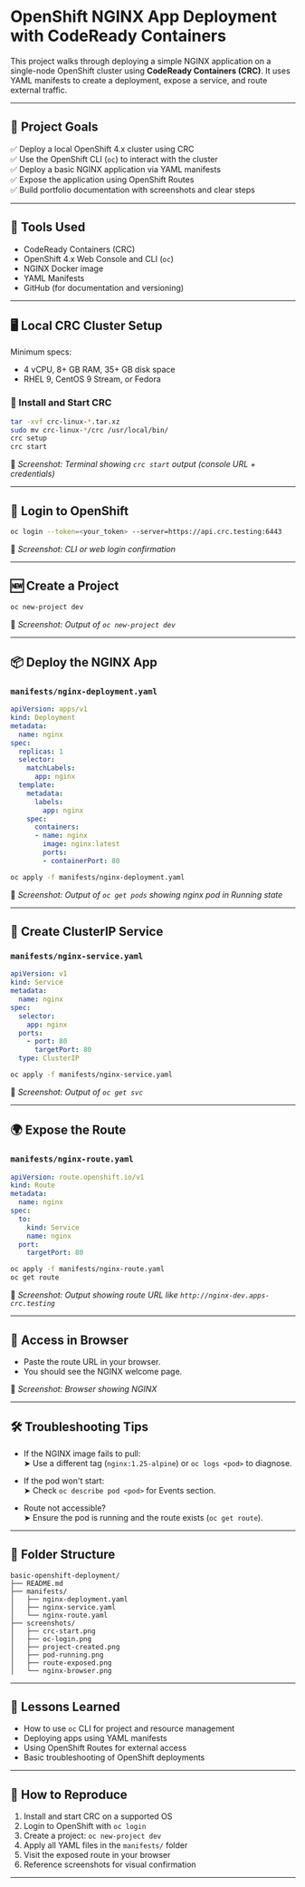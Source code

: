 # OpenShift NGINX App Deployment with CodeReady Containers

This project walks through deploying a simple NGINX application on a single-node OpenShift cluster using **CodeReady Containers (CRC)**. It uses YAML manifests to create a deployment, expose a service, and route external traffic.

---

## 📌 Project Goals

✅ Deploy a local OpenShift 4.x cluster using CRC  
✅ Use the OpenShift CLI (`oc`) to interact with the cluster  
✅ Deploy a basic NGINX application via YAML manifests  
✅ Expose the application using OpenShift Routes  
✅ Build portfolio documentation with screenshots and clear steps

---

## 🧰 Tools Used

- CodeReady Containers (CRC)
- OpenShift 4.x Web Console and CLI (`oc`)
- NGINX Docker image
- YAML Manifests
- GitHub (for documentation and versioning)

---

## 🖥️ Local CRC Cluster Setup

Minimum specs:
- 4 vCPU, 8+ GB RAM, 35+ GB disk space
- RHEL 9, CentOS 9 Stream, or Fedora

### 🔽 Install and Start CRC

```bash
tar -xvf crc-linux-*.tar.xz
sudo mv crc-linux-*/crc /usr/local/bin/
crc setup
crc start
```

📸 *Screenshot: Terminal showing `crc start` output (console URL + credentials)*

---

## 🔐 Login to OpenShift

```bash
oc login --token=<your_token> --server=https://api.crc.testing:6443
```

📸 *Screenshot: CLI or web login confirmation*

---

## 🆕 Create a Project

```bash
oc new-project dev
```

📸 *Screenshot: Output of `oc new-project dev`*

---

## 📦 Deploy the NGINX App

### `manifests/nginx-deployment.yaml`

```yaml
apiVersion: apps/v1
kind: Deployment
metadata:
  name: nginx
spec:
  replicas: 1
  selector:
    matchLabels:
      app: nginx
  template:
    metadata:
      labels:
        app: nginx
    spec:
      containers:
      - name: nginx
        image: nginx:latest
        ports:
        - containerPort: 80
```

```bash
oc apply -f manifests/nginx-deployment.yaml
```

📸 *Screenshot: Output of `oc get pods` showing nginx pod in Running state*

---

## 🔧 Create ClusterIP Service

### `manifests/nginx-service.yaml`

```yaml
apiVersion: v1
kind: Service
metadata:
  name: nginx
spec:
  selector:
    app: nginx
  ports:
    - port: 80
      targetPort: 80
  type: ClusterIP
```

```bash
oc apply -f manifests/nginx-service.yaml
```

📸 *Screenshot: Output of `oc get svc`*

---

## 🌍 Expose the Route

### `manifests/nginx-route.yaml`

```yaml
apiVersion: route.openshift.io/v1
kind: Route
metadata:
  name: nginx
spec:
  to:
    kind: Service
    name: nginx
  port:
    targetPort: 80
```

```bash
oc apply -f manifests/nginx-route.yaml
oc get route
```

📸 *Screenshot: Output showing route URL like `http://nginx-dev.apps-crc.testing`*

---

## 🔎 Access in Browser

- Paste the route URL in your browser.
- You should see the NGINX welcome page.

📸 *Screenshot: Browser showing NGINX*

---

## 🛠️ Troubleshooting Tips

- If the NGINX image fails to pull:  
  ➤ Use a different tag (`nginx:1.25-alpine`) or `oc logs <pod>` to diagnose.

- If the pod won't start:  
  ➤ Check `oc describe pod <pod>` for Events section.

- Route not accessible?  
  ➤ Ensure the pod is running and the route exists (`oc get route`).

---

## 📂 Folder Structure

```text
basic-openshift-deployment/
├── README.md
├── manifests/
│   ├── nginx-deployment.yaml
│   ├── nginx-service.yaml
│   └── nginx-route.yaml
├── screenshots/
│   ├── crc-start.png
│   ├── oc-login.png
│   ├── project-created.png
│   ├── pod-running.png
│   ├── route-exposed.png
│   └── nginx-browser.png
```

---

## 📘 Lessons Learned

- How to use `oc` CLI for project and resource management
- Deploying apps using YAML manifests
- Using OpenShift Routes for external access
- Basic troubleshooting of OpenShift deployments

---

## 🧪 How to Reproduce

1. Install and start CRC on a supported OS  
2. Login to OpenShift with `oc login`  
3. Create a project: `oc new-project dev`  
4. Apply all YAML files in the `manifests/` folder  
5. Visit the exposed route in your browser  
6. Reference screenshots for visual confirmation

---
